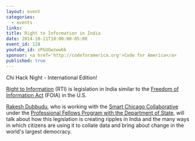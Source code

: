 ```yaml
---
layout: event
categories: 
  - events
links:
title: Right to Information in India
date: 2014-10-21T18:00:00-05:00
event_id: 128
youtube_id: zPGUGwzwwbk
sponsor: <a href='http://codeforamerica.org'>Code for America</a>
published: true
---
```


Chi Hack Night - International Edition!

[Right to Information](http://en.wikipedia.org/wiki/Right_to_Information_Act) (RTI) is legislation in India similar to the [Freedom of Information Act](http://en.wikipedia.org/wiki/Freedom_of_Information_Act_%28United_States%29) (FOIA) in the U.S.

[Rakesh Dubbudu](http://in.linkedin.com/pub/rakesh-reddy-dubbudu/19/409/238), who is working with the [Smart Chicago Collaborative](http://www.smartchicagocollaborative.org/) under the [Professional Fellows Program with the Department of State](http://eca.state.gov/program/professional-fellows-program), will talk about how this legislation is creating ripples in India and the many ways in which citizens are using it to collate data and bring about change in the world's largest democracy.